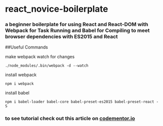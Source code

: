 # react_novice-boilerplate

### a beginner boilerplate for using React and React-DOM with Webpack for Task Running and Babel for Compiling to meet browser dependencies with ES2015 and React

##Useful Commands

make webpack watch for changes
```
./node_modules/.bin/webpack -d --watch
```

install webpack
```
npm i webpack
```

install babel
```
npm i babel-loader babel-core babel-preset-es2015 babel-preset-react -S
```

### to see tutorial check out this article on [codementor.io](https://www.codementor.io/tamizhvendan/beginner-guide-setup-reactjs-environment-npm-babel-6-webpack-du107r9zr)

